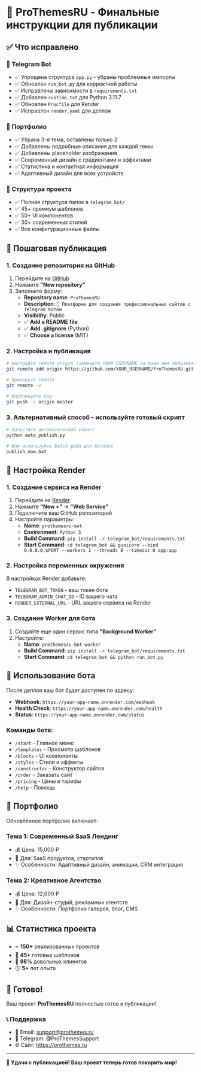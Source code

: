 # 🚀 ProThemesRU - Финальные инструкции для публикации

## ✅ Что исправлено

### 🤖 Telegram Bot
- ✅ Упрощена структура `app.py` - убраны проблемные импорты
- ✅ Обновлен `run_bot.py` для корректной работы
- ✅ Исправлены зависимости в `requirements.txt`
- ✅ Добавлен `runtime.txt` для Python 3.11.7
- ✅ Обновлен `Procfile` для Render
- ✅ Исправлен `render.yaml` для деплоя

### 🎨 Портфолио
- ✅ Убрана 3-я тема, оставлены только 2
- ✅ Добавлены подробные описания для каждой темы
- ✅ Добавлены placeholder изображения
- ✅ Современный дизайн с градиентами и эффектами
- ✅ Статистика и контактная информация
- ✅ Адаптивный дизайн для всех устройств

### 📁 Структура проекта
- ✅ Полная структура папок в `telegram_bot/`
- ✅ 45+ премиум шаблонов
- ✅ 50+ UI компонентов
- ✅ 30+ современных стилей
- ✅ Все конфигурационные файлы

## 🚀 Пошаговая публикация

### 1. Создание репозитория на GitHub

1. Перейдите на [GitHub](https://github.com)
2. Нажмите **"New repository"**
3. Заполните форму:
   - **Repository name**: `ProThemesRU`
   - **Description**: `🚀 Платформа для создания профессиональных сайтов с Telegram ботом`
   - **Visibility**: Public
   - ✅ **Add a README file**
   - ✅ **Add .gitignore** (Python)
   - ✅ **Choose a license** (MIT)

### 2. Настройка и публикация

```bash
# Настройте remote origin (замените YOUR_USERNAME на ваше имя пользователя)
git remote add origin https://github.com/YOUR_USERNAME/ProThemesRU.git

# Проверьте remote
git remote -v

# Опубликуйте код
git push -u origin master
```

### 3. Альтернативный способ - используйте готовый скрипт

```bash
# Запустите автоматический скрипт
python auto_publish.py

# Или используйте batch файл для Windows
publish_now.bat
```

## 🔧 Настройка Render

### 1. Создание сервиса на Render

1. Перейдите на [Render](https://render.com)
2. Нажмите **"New +"** → **"Web Service"**
3. Подключите ваш GitHub репозиторий
4. Настройте параметры:
   - **Name**: `prothemesru-bot`
   - **Environment**: `Python 3`
   - **Build Command**: `pip install -r telegram_bot/requirements.txt`
   - **Start Command**: `cd telegram_bot && gunicorn --bind 0.0.0.0:$PORT --workers 1 --threads 8 --timeout 0 app:app`

### 2. Настройка переменных окружения

В настройках Render добавьте:
- `TELEGRAM_BOT_TOKEN` - ваш токен бота
- `TELEGRAM_ADMIN_CHAT_ID` - ID вашего чата
- `RENDER_EXTERNAL_URL` - URL вашего сервиса на Render

### 3. Создание Worker для бота

1. Создайте еще один сервис типа **"Background Worker"**
2. Настройте:
   - **Name**: `prothemesru-bot-worker`
   - **Build Command**: `pip install -r telegram_bot/requirements.txt`
   - **Start Command**: `cd telegram_bot && python run_bot.py`

## 📱 Использование бота

После деплоя ваш бот будет доступен по адресу:
- **Webhook**: `https://your-app-name.onrender.com/webhook`
- **Health Check**: `https://your-app-name.onrender.com/health`
- **Status**: `https://your-app-name.onrender.com/status`

### Команды бота:
- `/start` - Главное меню
- `/templates` - Просмотр шаблонов
- `/blocks` - UI компоненты
- `/styles` - Стили и эффекты
- `/constructor` - Конструктор сайтов
- `/order` - Заказать сайт
- `/pricing` - Цены и тарифы
- `/help` - Помощь

## 🎨 Портфолио

Обновленное портфолио включает:

### Тема 1: Современный SaaS Лендинг
- 💰 Цена: 15,000 ₽
- 🎯 Для: SaaS продуктов, стартапов
- ✨ Особенности: Адаптивный дизайн, анимации, CRM интеграция

### Тема 2: Креативное Агентство
- 💰 Цена: 12,000 ₽
- 🎯 Для: Дизайн-студий, рекламных агентств
- ✨ Особенности: Портфолио галерея, блог, CMS

## 📊 Статистика проекта

- ⭐ **150+** реализованных проектов
- 🎨 **45+** готовых шаблонов
- 👥 **98%** довольных клиентов
- 🕒 **5+** лет опыта

## 🎉 Готово!

Ваш проект **ProThemesRU** полностью готов к публикации!

### 📞 Поддержка

- 📧 Email: support@prothemes.ru
- 💬 Telegram: @ProThemesSupport
- 🌐 Сайт: https://prothemes.ru

---

**🚀 Удачи с публикацией! Ваш проект теперь готов покорить мир!** 